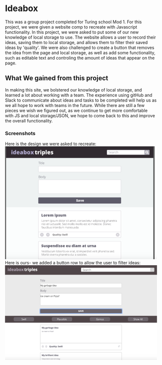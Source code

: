 # Ideabox
This was a group project completed for Turing school Mod 1. For this project, we were given a website comp to recreate with Javascript functionality. In this project, we were asked to put some of our new knowledge of local storage to use. The website allows a user to record their ideas, saving them to local storage, and allows them to filter their saved ideas by 'quality'. We were also challenged to create a button that removes the idea from the page and local storage, as well as add some functionality, such as editable text and controling the amount of ideas that appear on the page.
## What We gained from this project
In making this site, we bolstered our knowledge of local storage, and learned a lot about working with a team. The experience using gitHub and Slack to communicate about ideas and tasks to be completed will help us as we all hope to work with teams in the future. While there are still a few pieces we wish we figured out, as we continue to get more comfortable with JS and local storage/JSON, we hope to come back to this and improve the overall functionality.
### Screenshots
Here is the design we were asked to recreate:
![ideabox](images/ideaboxcomp.png)
Here is ours- we added a button row to allow the user to filter ideas:
![ideabox](images/Ouridea.png)